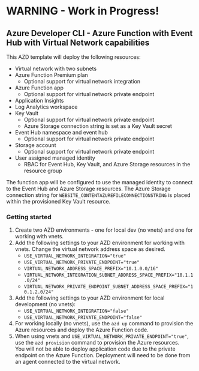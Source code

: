# WARNING - Work in Progress!
## Azure Developer CLI - Azure Function with Event Hub with Virtual Network capabilities

This AZD template will deploy the following resources:
- Virtual network with two subnets
- Azure Function Premium plan
  - Optional support for virtual network integration
- Azure Function app
  - Optional support for virtual network private endpoint
- Application Insights
- Log Analytics workspace
- Key Vault
  - Optional support for virtual network private endpoint
  - Azure Storage connection string is set as a Key Vault secret
- Event Hub namespace and event hub
  - Optional support for virtual network private endpoint
- Storage account
  - Optional support for virtual network private endpoint
- User assigned managed identity
  - RBAC for Event Hub, Key Vault, and Azure Storage resources in the resource group

The function app will be configured to use the managed identity to connect to the Event Hub and Azure Storage resources.  The Azure Storage connection string for `WEBSITE_CONTENTAZUREFILECONNECTIONSTRING` is placed within the provisioned Key Vault resource.

### Getting started

1. Create two AZD environments - one for local dev (no vnets) and one for working with vnets.
1. Add the following settings to your AZD environment for working with vnets.  Change the virtual network address space as desired.
    - `USE_VIRTUAL_NETWORK_INTEGRATION="true"`
    - `USE_VIRTUAL_NETWORK_PRIVATE_ENDPOINT="true"`
    - `VIRTUAL_NETWORK_ADDRESS_SPACE_PREFIX="10.1.0.0/16"`
    - `VIRTUAL_NETWORK_INTEGRATION_SUBNET_ADDRESS_SPACE_PREFIX="10.1.1.0/24"`
    - `VIRTUAL_NETWORK_PRIVATE_ENDPOINT_SUBNET_ADDRESS_SPACE_PREFIX="10.1.2.0/24"`
1. Add the following settings to your AZD environment for local development (no vnets):
    - `USE_VIRTUAL_NETWORK_INTEGRATION="false"`
    - `USE_VIRTUAL_NETWORK_PRIVATE_ENDPOINT="false"`
1. For working locally (no vnets), use the `azd up` command to provision the Azure resources and deploy the Azure Function code.
1. When using vnets and `USE_VIRTUAL_NETWORK_PRIVATE_ENDPOINT="true"`, use the `azd provision` command to provision the Azure resources.  
   You will not be able to deploy application code due to the private endpoint on the Azure Function.  Deployment will need to be done from an agent connected to the virtual network. 
  
